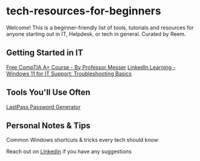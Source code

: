 # tech-resources-for-beginners
Welcome! This is a beginner-friendly list of tools, tutorials and resources for anyone starting out in IT, Helpdesk, or tech in general. Curated by Reem. 

## Getting Started in IT
[Free CompTIA A+ Course - By Professor Messer](https://www.professormesser.com/)
[LinkedIn Learning - Windows 11 for IT Support: Troubleshooting Basics](https://www.linkedin.com/learning/windows-11-for-it-support-troubleshooting-basics-23380563)

## Tools You'll Use Often
[LastPass Password Generator](https://www.lastpass.com/features/password-generator)


## Personal Notes & Tips
Common Windows shortcuts & tricks every tech should know


Reach out on [Linkedin](https://www.linkedin.com/in/reemsoubany/) if you have any suggestions
